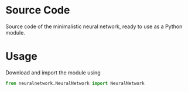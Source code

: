 # Source Code
Source code of the minimalistic neural network, ready to use as a Python module.

# Usage
Download and import the module using 
```python
from neuralnetwork.NeuralNetwork import NeuralNetwork
```
